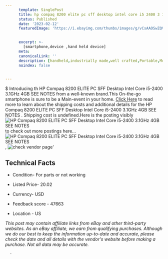 ```yaml
---
      template: SinglePost
      title: hp compaq 8200 elite pc sff desktop intel core i5 2400 3 1ghz 4gb see notes 
      status: Published
      date: '2023-02-12'
      featuredImage: 'https://i.ebayimg.com/thumbs/images/g/vCsAAOSwZQVj1DTf/s-l225.jpg'
       

      excerpt: >-
        [smartphone,device ,hand held device]
      meta:
      canonicalLink: ''
      description: [handheld,industrially made,well crafted,Portable,Mobile,Compact,Convenient,Lightweight,Maneuverable,Man-portable,Miniature,Carriable,Hand-held,Light,Holdable,Transportable,Mobile device,Pocket-sized,On-the-go,Wireless,Cordless,Compact size,Convenient size, smartphone,device ,hand held device]
      noindex: false
      

---
```

$
      Introducing th HP Compaq 8200 ELITE PC SFF Desktop Intel Core i5-2400 3.1GHz 4GB SEE NOTES  from a well-known brand.This On-the-go smartphone is sure to be a Main-event in your home. [Click Here](https://www.ebay.com/itm/334659458987?hash=item4deb4217ab%3Ag%3AvCsAAOSwZQVj1DTf&mkevt=1&mkcid=1&mkrid=711-53200-19255-0&campid=%253CePNCampaignId%253E&customid=%253CreferenceId%253E&toolid=10049) to read more to learn about the shipping costs and additional details for the HP Compaq 8200 ELITE PC SFF Desktop Intel Core i5-2400 3.1GHz 4GB SEE NOTES . Shipping cost is undefined.Here is the posting visibly ![HP Compaq 8200 ELITE PC SFF Desktop Intel Core i5-2400 3.1GHz 4GB SEE NOTES ](https://i.ebayimg.com/thumbs/images/g/vCsAAOSwZQVj1DTf/s-l225.jpg) to check out more postings here... ![HP Compaq 8200 ELITE PC SFF Desktop Intel Core i5-2400 3.1GHz 4GB SEE NOTES ](https://i.ebayimg.com/images/g/vCsAAOSwZQVj1DTf/s-l960.jpg), ![check vendor page](https://origin-galleryplus.ebayimg.com/ws/web/334659458987_2_0_1/225x225.jpg,https://origin-galleryplus.ebayimg.com/ws/web/334659458987_3_0_1/225x225.jpg,https://origin-galleryplus.ebayimg.com/ws/web/334659458987_4_0_1/225x225.jpg,https://origin-galleryplus.ebayimg.com/ws/web/334659458987_5_0_1/225x225.jpg,https://origin-galleryplus.ebayimg.com/ws/web/334659458987_6_0_1/225x225.jpg,https://origin-galleryplus.ebayimg.com/ws/web/334659458987_7_0_1/225x225.jpg,https://origin-galleryplus.ebayimg.com/ws/web/334659458987_8_0_1/225x225.jpg)'

      

 ## Technical Facts 



     
      

 - Condition- For parts or not working 


      

 - Listed Price- 20.02 


      

 - Currency- USD 


      

 - Feedback score - 47663 


      

 - Location - US 


      
      

 *_This post may contain affiliate links from eBay and other third-party websites. As an eBay affiliate, we earn from qualifying purchases. Although we do our best to keep the information up-to-date and accurate, please check the date and all details with the vendor's website before making a purchase. Not all data may be accurate._*




      -
